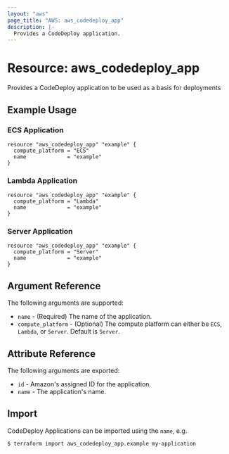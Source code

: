 ```yaml
---
layout: "aws"
page_title: "AWS: aws_codedeploy_app"
description: |-
  Provides a CodeDeploy application.
---
```


# Resource: aws_codedeploy_app

Provides a CodeDeploy application to be used as a basis for deployments

## Example Usage

### ECS Application

```hcl
resource "aws_codedeploy_app" "example" {
  compute_platform = "ECS"
  name             = "example"
}
```

### Lambda Application

```hcl
resource "aws_codedeploy_app" "example" {
  compute_platform = "Lambda"
  name             = "example"
}
```

### Server Application

```hcl
resource "aws_codedeploy_app" "example" {
  compute_platform = "Server"
  name             = "example"
}
```

## Argument Reference

The following arguments are supported:

* `name` - (Required) The name of the application.
* `compute_platform` - (Optional) The compute platform can either be `ECS`, `Lambda`, or `Server`. Default is `Server`.

## Attribute Reference

The following arguments are exported:

* `id` - Amazon's assigned ID for the application.
* `name` - The application's name.

## Import

CodeDeploy Applications can be imported using the `name`, e.g.

```
$ terraform import aws_codedeploy_app.example my-application
```
